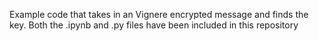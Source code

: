 Example code that takes in an Vignere encrypted message and finds the key.
Both the .ipynb and .py files have been included in this repository
